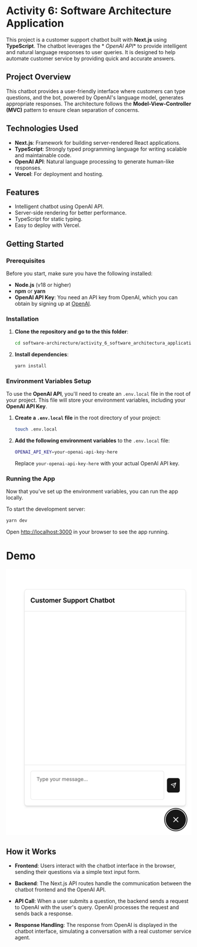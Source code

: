 # Activity 6: Software Architecture Application

This project is a customer support chatbot built with **Next.js** using **TypeScript**. The chatbot leverages the *
*OpenAI API** to provide intelligent and natural language responses to user queries. It is designed to help automate
customer service by providing quick and accurate answers.

## Project Overview

This chatbot provides a user-friendly interface where customers can type questions, and the bot, powered by OpenAI's
language model, generates appropriate responses. The architecture follows the **Model-View-Controller (MVC)** pattern to
ensure clean separation of concerns.

## Technologies Used

- **Next.js**: Framework for building server-rendered React applications.
- **TypeScript**: Strongly typed programming language for writing scalable and maintainable code.
- **OpenAI API**: Natural language processing to generate human-like responses.
- **Vercel**: For deployment and hosting.

## Features

- Intelligent chatbot using OpenAI API.
- Server-side rendering for better performance.
- TypeScript for static typing.
- Easy to deploy with Vercel.

## Getting Started

### Prerequisites

Before you start, make sure you have the following installed:

- **Node.js** (v18 or higher)
- **npm** or **yarn**
- **OpenAI API Key**: You need an API key from OpenAI, which you can obtain by signing up
  at [OpenAI](https://beta.openai.com/signup/).

### Installation

1. **Clone the repository and go to the this folder**:
   ```bash
   cd software-archirecture/activity_6_software_architectura_application
   ```
2. **Install dependencies**:
   ```bash
   yarn install
   ```

### Environment Variables Setup

To use the **OpenAI API**, you'll need to create an `.env.local` file in the root of your project. This file will store
your environment variables, including your **OpenAI API Key**.

1. **Create a `.env.local` file** in the root directory of your project:

   ```bash
   touch .env.local
   ```

2. **Add the following environment variables** to the `.env.local` file:

   ```bash
   OPENAI_API_KEY=your-openai-api-key-here
   ```

   Replace `your-openai-api-key-here` with your actual OpenAI API key.

### Running the App

Now that you’ve set up the environment variables, you can run the app locally.

To start the development server:

```bash
yarn dev
```

Open [http://localhost:3000](http://localhost:3000) in your browser to see the app running.

# Demo 

![Chat Application Demo](./images/chat.png)


## How it Works

- **Frontend**: Users interact with the chatbot interface in the browser, sending their questions via a simple text
  input form.

- **Backend**: The Next.js API routes handle the communication between the chatbot frontend and the OpenAI API.

- **API Call**: When a user submits a question, the backend sends a request to OpenAI with the user's query. OpenAI
  processes the request and sends back a response.

- **Response Handling**: The response from OpenAI is displayed in the chatbot interface, simulating a conversation with
  a real customer service agent.
